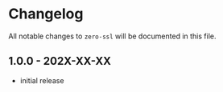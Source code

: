 # Changelog

All notable changes to `zero-ssl` will be documented in this file.

## 1.0.0 - 202X-XX-XX

- initial release
